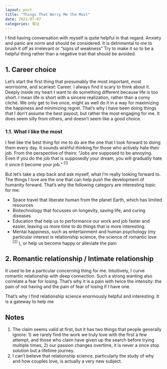 ```yaml
---
layout: post
title: "Things That Worry Me the Most"
date: 2021-07-07
categories: 笔记
---
```



I find having conversation with myself is quite helpful in that regard. 
Anxiety and panic are norm and should be considered. 
It is detrimental to me to brush it off as irrelevant or “signs of weakness”
Try to make it so to be a helpful thing rather than a negative trait that should be avoided.

## 1. Career choice

Let’s start the first thing that presumably the most important, most worrisome, and scariest: Career.
I always find it scary to think about it.
Deeply inside my heart I want to do something different because life is too short. 
I mean life is short with a sincere realization, rather than a corny cliché. 
We only get to live once, might as well do it in a way for maximizing the happiness and minimizing regret. 
That’s why I have been doing things that I don’t assume the best payout, but rather the most engaging for me. 
It does seem silly from others, and doesn’t seem like a good choice.

### 1.1. What I like the most

I feel like the best thing for me to do are the one that I look forward to doing them every day. It sounds wishful thinking for those who actively hate their job. From the perspective of theirs: “Jobs are supposed to be annoying. Even if you do the job that is supposedly your dream, you will gradually hate it since it become your job.”  <sup>[1]</sup>

But let’s take a step back and ask myself, what I’m really looking forward to. The things I love are the one that can help push the development of humanity forward. That’s why the following category are interesting topic for me:

* Space travel that liberate human from the planet Earth, which has limited resources
* Biotechnology that focusses on longevity, saving life, and curing diseases
* Education that help us to performance our work and job faster and easier, leaving us more time to do things that is more interesting.
* Mental happiness, such as entertainment and human psychology (my particular interest is relationship science, the science of romantic love <sup>[2]</sup> ), or help us become happy or alleviate the pain

## 2. Romantic relationship / Intimate relationship

It used to be a particular concerning thing for me. Intuitively, I curve romantic relationship with deep connection. Such a strong wanting also correlate a fear for losing. That’s why it is a pain with twice the intensity: the pain of not having and the pain of fear of losing if I have one. 

That’s why I find relationship science enormously helpful and interesting. It is a gateway to help me

## Notes

1. The claim seems valid at first, but it has two things that people generally ignore: 1) we rarely find the work we truly love with the first a few attempt, and those who claim have given up the search before trying multiple times; 2) our passion changes overtime, it is never a once stop solution but a lifetime journey.
2. I can’t believe that relationship science, particularly the study of why and how couples love, is actually a very new subject. 
